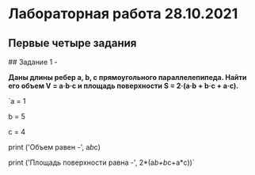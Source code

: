 # Лабораторная работа 28.10.2021
## Первые четыре задания
<h>
## Задание 1 -

  **Даны длины ребер a, b, c прямоугольного параллелепипеда. Найти
его объем V = a·b·c и площадь поверхности S = 2·(a·b + b·c + a·c).**

`a = 1

 b = 5

 c = 4

 print ('Объем равен -', a*b*c)

 print ('Площадь поверхности равна -', 2*(a*b+b*c+a*c))`
  
